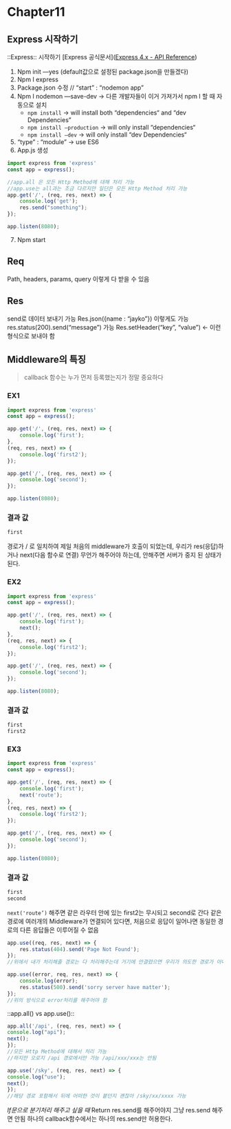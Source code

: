 # Chapter11
## Express 시작하기
::Express::
시작하기
[Express 공식문서]([Express 4.x - API Reference](https://expressjs.com/en/4x/api.html))
1. Npm init —yes (default값으로 설정된 package.json을 만들겠다)
2. Npm I express
3. Package.json 수정 // “start” : “nodemon app”
4. Npm I nodemon —save-dev -> 다른 개발자들이 이거 가져가서 npm I 할 때 자동으로 설치
	* `npm install` -> will install both “dependencies“ and “dev Dependencies”
	* `npm install —production`  -> will only install “dependencies“
	* `npm install —dev`  -> will only install “dev Dependencies“
5. “type” : “module” -> use ES6
6. App.js 생성
```javascript
import express from 'express'
const app = express();

//app.all 은 모든 Http Method에 대해 처리 가능
//app.use는 all과는 조금 다르지만 일단은 모든 Http Method 처리 가능
app.get('/', (req, res, next) => {
	console.log('get');
	res.send("something");
});

app.listen(8080);
```
7. Npm start

## Req
Path, headers, params, query 이렇게 다 받을 수 있음

## Res
send로 데이터 보내기 가능
Res.json({name : “jayko”}) 이렇게도 가능
res.status(200).send(“message”) 가능
Res.setHeader(“key”, “value”) <- 이런 형식으로 보내야 함

## Middleware의 특징
> callback 함수는 누가 먼저 등록했는지가 정말 중요하다
### EX1
```javascript
import express from 'express'
const app = express();

app.get('/', (req, res, next) => {
	console.log('first');
},
(req, res, next) => {
	console.log('first2');
});

app.get('/', (req, res, next) => {
	console.log('second');
});

app.listen(8080);
```

### 결과 값
```bash
first
```
경로가 / 로 일치하여 제일 처음의 middleware가 호출이 되었는데, 
우리가 res(응답)하거나 next(다음 함수로 연결) 무언가 해주어야 하는데, 안해주면 서버가 중지 된 상태가 된다.

### EX2
```javascript
import express from 'express'
const app = express();

app.get('/', (req, res, next) => {
	console.log('first');
	next();
},
(req, res, next) => {
	console.log('first2');
});

app.get('/', (req, res, next) => {
	console.log('second');
});

app.listen(8080);
```

### 결과 값
```bash
first
first2
```

### EX3
```javascript
import express from 'express'
const app = express();

app.get('/', (req, res, next) => {
	console.log('first');
	next('route');
},
(req, res, next) => {
	console.log('first2');
});

app.get('/', (req, res, next) => {
	console.log('second');
});

app.listen(8080);
```

### 결과 값
```bash
first
second
```
`next('route’)` 해주면 같은 라우터 안에 있는 first2는 무시되고 second로 간다
같은 경로에 여러개의 Middleware가 연결되어 있다면, 처음으로 응답이 일어나면 동일한 경로의 다른 응답들은 이루어질 수 없음

```javascript
app.use((req, res, next) => {
	res.status(404).send('Page Not Found');
});
//위에서 내가 처리해줄 경로는 다 처리해주는데 거기에 안결렸으면 우리가 의도한 경로가 아니란 이야기니까 위의 방식대로 예외처리를 해주어야 함

app.use((error, req, res, next) => {
	console.log(error);
	res.status(500).send('sorry server have matter');
});
//위의 방식으로 error처리를 해주어야 함
```

::app.all() vs app.use()::
```javascript
app.all('/api', (req, res, next) => {
console.log("api");
next();
});
//모든 Http Method에 대해서 처리 가능
//하지만 오로지 /api 경로에서만 가능 /api/xxx/xxx는 안됨

app.use('/sky', (req, res, next) => {
console.log("use");
next();
});
//해당 경로 포함해서 뒤에 어떠한 것이 붙던지 괜찮아 /sky/xx/xxxx 가능
```

*If문으로 분기처리 해주고 싶을 때*
Return res.send를 해주어야지 그냥 res.send 해주면 안됨
하나의 callback함수에서는 하나의 res.send만 허용한다.